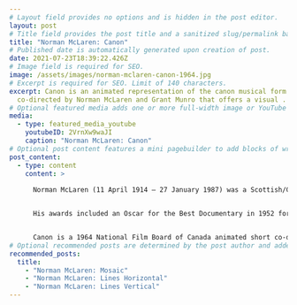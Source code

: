 ```yaml
---
# Layout field provides no options and is hidden in the post editor.
layout: post
# Title field provides the post title and a sanitized slug/permalink based on the title content. !!! Use a descriptive title and then do not change it !!!
title: "Norman McLaren: Canon"
# Published date is automatically generated upon creation of post.
date: 2021-07-23T18:39:22.426Z
# Image field is required for SEO.
image: /assets/images/norman-mclaren-canon-1964.jpg
# Excerpt is required for SEO. Limit of 140 characters.
excerpt: Canon is an animated representation of the canon musical form.
  co-directed by Norman McLaren and Grant Munro that offers a visual .
# Optional featured media adds one or more full-width image or YouTube embeds to the top of the post.
media:
  - type: featured_media_youtube
    youtubeID: 2VrnXw9waJI
    caption: "Norman McLaren: Canon"
# Optional post content features a mini pagebuilder to add blocks of written content, images, and YouTube embeds to the post. Recommended at least one instance of WYSIWYG block.
post_content:
  - type: content
    content: >
      
      Norman McLaren (11 April 1914 – 27 January 1987) was a Scottish/Canadian animator, director and producer known for his work for the National Film Board of Canada (NFB). He was a pioneer in a number of areas of animation and filmmaking, including hand-drawn animation, drawn-on-film animation, visual music, abstract film, pixilation and graphical sound.


      His awards included an Oscar for the Best Documentary in 1952 for Neighbours, a Silver Bear for best short documentary at the 1956 Berlin International Film Festival Rythmetic and a 1969 BAFTA Award for Best Animated Film for Pas de deux.


      Canon is a 1964 National Film Board of Canada animated short co-directed by Norman McLaren and Grant Munro that offers a visual representation of the canon musical form through three animated segments. The soundtrack combines both a recorded classical score by Eldon Rathburn and electronic sounds produced via synthesizer. Canon received a Canadian Film Award "Diploma of Merit" in the Arts and Experimental category.
# Optional recommended posts are determined by the post author and added here. This is good for SEO and internal linking.
recommended_posts:
  title:
    - "Norman McLaren: Mosaic"
    - "Norman McLaren: Lines Horizontal"
    - "Norman McLaren: Lines Vertical"
---
```

